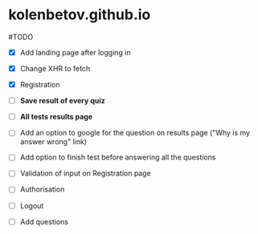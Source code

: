 # kolenbetov.github.io
#TODO 

- [x] Add landing page after logging in
- [x] Change XHR to fetch
- [x] Registration
- [ ] **Save result of every quiz**
- [ ] **All tests results page**
- [ ] Add an option to google for the question on results page ("Why is my answer wrong" link)
- [ ] Add option to finish test before answering all the questions
- [ ] Validation of input on Registration page
- [ ] Authorisation
- [ ] Logout
- [ ] Add questions

